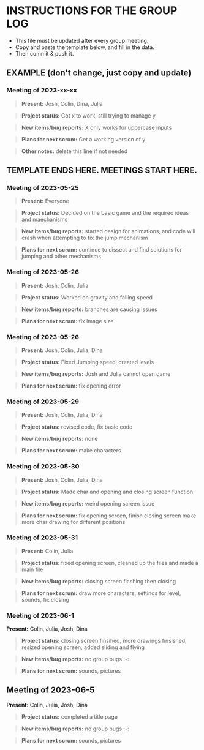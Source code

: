 # INSTRUCTIONS FOR THE GROUP LOG
* This file must be updated after every group meeting.
* Copy and paste the template below, and fill in the data.
* Then commit & push it.

## EXAMPLE (don't change, just copy and update)

### Meeting of 2023-xx-xx

> **Present:** Josh, Colin, Dina, Julia

> **Project status:** Got x to work, still trying to manage y

> **New items/bug reports:** X only works for uppercase inputs

> **Plans for next scrum:** Get a working version of y

> **Other notes:** delete this line if not needed

## TEMPLATE ENDS HERE. MEETINGS START HERE.

### Meeting of 2023-05-25

> **Present:** Everyone

> **Project status:** Decided on the basic game and the required ideas and maechanisms

> **New items/bug reports:** started design for animations, and code will crash when attempting to fix the jump mechanism

> **Plans for next scrum:** continue to dissect and find solutions for jumping and other mechanisms


### Meeting of 2023-05-26

> **Present:** Josh, Colin, Julia 

> **Project status:** Worked on gravity and falling speed

> **New items/bug reports:** branches are causing issues 

> **Plans for next scrum:** fix image size 

### Meeting of 2023-05-26

> **Present:** Josh, Colin, Julia, Dina  

> **Project status:** Fixed Jumping speed, created levels

> **New items/bug reports:** Josh and Julia cannot open game 

> **Plans for next scrum:** fix opening error  

### Meeting of 2023-05-29

> **Present:** Josh, Colin, Julia, Dina  

> **Project status:** revised code, fix basic code 

> **New items/bug reports:** none 

> **Plans for next scrum:** make characters 

### Meeting of 2023-05-30

> **Present:** Josh, Colin, Julia, Dina  

> **Project status:** Made char and opening and closing screen function 

> **New items/bug reports:** weird opening screen issue 

> **Plans for next scrum:** fix opening screen, finish closing screen make more char drawing for different positions 

### Meeting of 2023-05-31

> **Present:** Colin, Julia

> **Project status:** fixed opening screen, cleaned up the files and made a main file 

> **New items/bug reports:** closing screen flashing then closing 

> **Plans for next scrum:** draw more characters, settings for level, sounds, fix closing

 ### Meeting of 2023-06-1

**Present:** Colin, Julia, Josh, Dina 

> **Project status:** closing screen finsihed, more drawings finsished, resized opening screen, added sliding and flying 

> **New items/bug reports:** no group bugs :-:

> **Plans for next scrum:** sounds, pictures 

## Meeting of 2023-06-5

**Present:** Colin, Julia, Josh, Dina 

> **Project status:** completed a title page 

> **New items/bug reports:** no group bugs :-:

> **Plans for next scrum:** sounds, pictures 


